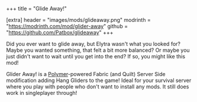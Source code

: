 +++
title = "Glide Away!"

[extra]
header = "images/mods/glideaway.png"
modrinth = "https://modrinth.com/mod/glider-away"
github = "https://github.com/Patbox/glideaway"
+++

Did you ever want to glide away, but Elytra wasn't what you looked for?
Maybe you wanted something, that felt a bit more balanced?
Or maybe you just didn't want to wait until you get into the end?
If so, you might like this mod!

Glider Away! is a [Polymer](https://modrinth.com/mod/polymer)-powered Fabric (and Quilt) Server Side modification adding
Hang Gliders to the game! Ideal for your survival server where you play
with people who don't want to install any mods. It still does work in
singleplayer through!